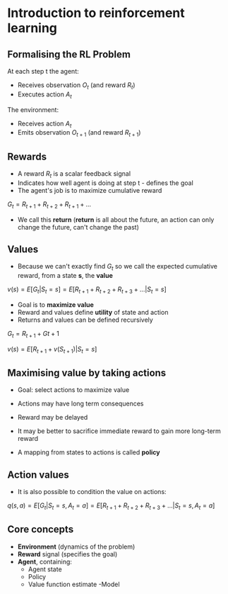 # Introduction to reinforcement learning

## Formalising the RL Problem

At each step t the agent:

- Receives observation $O_t$ (and reward $R_t$)
- Executes action $A_t$

The environment:

- Receives action $A_t$
- Emits observation $O_{t+1}$ (and reward $R_{t+1}$)

## Rewards

- A reward $R_t$ is a scalar feedback signal
- Indicates how well agent is doing at step t - defines the goal
- The agent's job is to maximize cumulative reward

$G_t = R_{t+1} + R_{t+2} + R_{t+1}+ ...$

- We call this **return** (**return** is all about the future, an action can only change the future, can't change the past)

## Values

- Because we can't exactly find $G_t$ so we call the expected cumulative reward, from a state **s**, the **value**

$v(s)=E[G_t|S_t=s]=E[R_{t+1}+R_{t+2}+R_{t+3}+...|S_t=s]$

- Goal is to **maximize value**
- Reward and values define **utility** of state and action
- Returns and values can be defined recursively

$G_t=R_{t+1} + G{t+1}$

$v(s)=E[R_{t+1}+v(S_{t+1})|S_t=s]$

## Maximising value by taking actions

- Goal: select actions to maximize value
- Actions may have long term consequences
- Reward may be delayed
- It may be better to sacrifice immediate reward to gain more long-term reward

- A mapping from states to actions is called **policy**

## Action values

- It is also possible to condition the value on actions:

$q(s, a)= E[G_t|S_t=s, A_t=a]=E[R_{t+1}+R_{t+2}+R_{t+3}+...|S_t=s, A_t=a]$


## Core concepts

- **Environment** (dynamics of the problem)
- **Reward** signal (specifies the goal)
- **Agent**, containing:
    - Agent state
    - Policy
    - Value function estimate
    -Model

